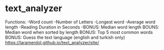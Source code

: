 # text_analyzer
Functions:
-Word count
-Number of Letters
-Longest word
-Average word length
-Reading Duration in Seconds
-BONUS: Median word length
BOUNS: Median word when sorted by length
BONUS: Top 5 most common words
BONUS: Guess the text language (english and turkish only)
https://laramerdol.github.io/text_analyzer/site/
